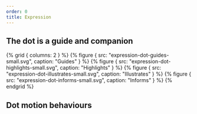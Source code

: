 ```yaml
---
order: 0
title: Expression
---
```


## The dot is a guide and companion

{% grid { columns: 2 } %}
{% figure { src: "expression-dot-guides-small.svg", caption: "Guides" } %}
{% figure { src: "expression-dot-highlights-small.svg", caption: "Highlights" } %}
{% figure { src: "expression-dot-illustrates-small.svg", caption: "Illustrates" } %}
{% figure { src: "expression-dot-informs-small.svg", caption: "Informs" } %}
{% endgrid %}

## Dot motion behaviours
